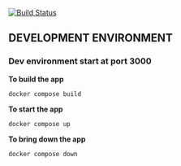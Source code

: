[![Build Status](https://vps-7bcd8bcd.vps.ovh.net:8000/api/badges/Kacper-Sleziak/eCommerce-application/status.svg)](https://vps-7bcd8bcd.vps.ovh.net:8000/Kacper-Sleziak/eCommerce-application)

## DEVELOPMENT ENVIRONMENT

### Dev environment start at port 3000

**To build the app**

```
docker compose build 
```

**To start the app**

```
docker compose up 
```

**To bring down the app**

```
docker compose down
```

